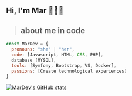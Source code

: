 ## Hi, I'm Mar 👋👩‍💻

>## about me in code

```javascript
const MarDev = {
  pronouns: "she" | "her",
  code: [Javascript, HTML, CSS, PHP],
  database [MYSQL],
  tools: [Symfony, Bootstrap, VS, Docker],
  passions: [Create technological experiences]
}
```

[![MarDev's GitHub stats](https://github-readme-stats.vercel.app/api?username=MarDev13)](https://github.com/anuraghazra/github-readme-stats)







<!--
**MarDev13/MarDev13** is a ✨ _special_ ✨ repository because its `README.md` (this file) appears on your GitHub profile.

Here are some ideas to get you started:

- 🔭 I’m currently working on ...
- 🌱 I’m currently learning ...
- 👯 I’m looking to collaborate on ...
- 🤔 I’m looking for help with ...
- 💬 Ask me about ...
- 📫 How to reach me: ...
- 😄 Pronouns: ...
- ⚡ Fun fact: ...
-->
